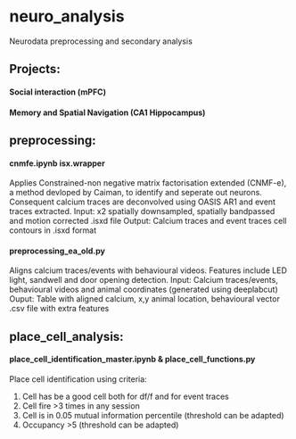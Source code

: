 # neuro_analysis
Neurodata preprocessing and secondary analysis

## Projects:
#### Social interaction (mPFC)  
#### Memory and Spatial Navigation (CA1 Hippocampus)

## preprocessing: 
#### cnmfe.ipynb isx.wrapper  
Applies Constrained-non negative matrix factorisation extended (CNMF-e), a method devloped by Caiman, to identify and seperate out neurons.  Consequent calcium traces are deconvolved using OASIS AR1 and event traces extracted.
Input: x2 spatially downsampled, spatially bandpassed and motion corrected .isxd file
Output: Calcium traces and event traces cell contours in .isxd format

#### preprocessing_ea_old.py   
Aligns calcium traces/events with behavioural videos.  Features include LED light, sandwell and door opening detection.
Input: Calcium traces/events, behavioural videos and animal coordinates (generated using deeplabcut)
Ouput: Table with aligned calcium, x,y animal location, behavioural vector .csv file with extra features

## place_cell_analysis: 
#### place_cell_identification_master.ipynb & place_cell_functions.py   
Place cell identification using criteria:  
1. Cell has be a good cell both for df/f and for event traces  
2. Cell fire >3 times in any session  
3. Cell is in 0.05 mutual information percentile (threshold can be adapted)  
4. Occupancy >5 (threshold can be adapted)

